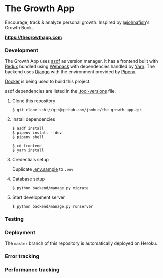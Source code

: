 # The Growth App

Encourage, track & analyze personal growth. Inspired by [@johnafish](https://github.com/johnafish)'s Growth Book.

**https://thegrowthapp.com**

### Development

The Growth App uses [asdf](https://github.com/asdf-vm/asdf) as version manager.
It has a frontend built with [Redux](https://redux.js.org/) bundled using
[Webpack](https://webpack.js.org/) with dependencies handled by
[Yarn](https://github.com/yarnpkg/yarn). The backend uses
[Django](https://www.djangoproject.com/) with the environment provided by
[Pipenv](https://github.com/pypa/pipenv).

[Docker](https://www.docker.com/) is being used to build this project.

asdf dependencies are listed in the [.tool-versions](.tool-versions) file.

1. Clone this repository

    `$ git clone ssh://git@github.com/jonhue/the_growth_app.git`

2. Install dependencies

    ```
    $ asdf install
    $ pipenv install --dev
    $ pipenv shell

    $ cd frontend
    $ yarn install
    ```

3. Credentials setup

    Duplicate [.env.sample](.env.sample) to `.env`

4. Database setup

    `$ python backend/manage.py migrate`

5. Start development server

    `$ python backend/manage.py runserver`

### Testing

### Deployment

The `master` branch of this repository is automatically deployed on Heroku.

### Error tracking

### Performance tracking
